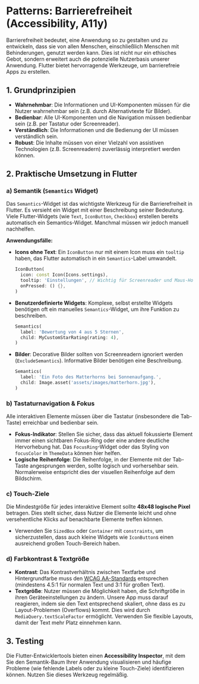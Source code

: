 # Patterns: Barrierefreiheit (Accessibility, A11y)

Barrierefreiheit bedeutet, eine Anwendung so zu gestalten und zu entwickeln, dass sie von allen Menschen, einschließlich Menschen mit Behinderungen, genutzt werden kann. Dies ist nicht nur ein ethisches Gebot, sondern erweitert auch die potenzielle Nutzerbasis unserer Anwendung. Flutter bietet hervorragende Werkzeuge, um barrierefreie Apps zu erstellen.

## 1. Grundprinzipien

*   **Wahrnehmbar**: Die Informationen und UI-Komponenten müssen für die Nutzer wahrnehmbar sein (z.B. durch Alternativtexte für Bilder).
*   **Bedienbar**: Alle UI-Komponenten und die Navigation müssen bedienbar sein (z.B. per Tastatur oder Screenreader).
*   **Verständlich**: Die Informationen und die Bedienung der UI müssen verständlich sein.
*   **Robust**: Die Inhalte müssen von einer Vielzahl von assistiven Technologien (z.B. Screenreadern) zuverlässig interpretiert werden können.

## 2. Praktische Umsetzung in Flutter

### a) Semantik (`Semantics` Widget)
Das `Semantics`-Widget ist das wichtigste Werkzeug für die Barrierefreiheit in Flutter. Es versieht ein Widget mit einer Beschreibung seiner Bedeutung. Viele Flutter-Widgets (wie `Text`, `IconButton`, `Checkbox`) erstellen bereits automatisch ein Semantics-Widget. Manchmal müssen wir jedoch manuell nachhelfen.

**Anwendungsfälle:**
*   **Icons ohne Text**: Ein `IconButton` nur mit einem Icon muss ein `tooltip` haben, das Flutter automatisch in ein `Semantics`-Label umwandelt.
    ```dart
    IconButton(
      icon: const Icon(Icons.settings),
      tooltip: 'Einstellungen', // Wichtig für Screenreader und Maus-Hover
      onPressed: () {},
    )
    ```
*   **Benutzerdefinierte Widgets**: Komplexe, selbst erstellte Widgets benötigen oft ein manuelles `Semantics`-Widget, um ihre Funktion zu beschreiben.
    ```dart
    Semantics(
      label: 'Bewertung von 4 aus 5 Sternen',
      child: MyCustomStarRating(rating: 4),
    )
    ```
*   **Bilder**: Decorative Bilder sollten von Screenreadern ignoriert werden (`ExcludeSemantics`). Informative Bilder benötigen eine Beschreibung.
    ```dart
    Semantics(
      label: 'Ein Foto des Matterhorns bei Sonnenaufgang.',
      child: Image.asset('assets/images/matterhorn.jpg'),
    )
    ```

### b) Tastaturnavigation & Fokus
Alle interaktiven Elemente müssen über die Tastatur (insbesondere die Tab-Taste) erreichbar und bedienbar sein.
*   **Fokus-Indikator**: Stellen Sie sicher, dass das aktuell fokussierte Element immer einen sichtbaren Fokus-Ring oder eine andere deutliche Hervorhebung hat. Das `FocusRing`-Widget oder das Styling von `focusColor` in `ThemeData` können hier helfen.
*   **Logische Reihenfolge**: Die Reihenfolge, in der Elemente mit der Tab-Taste angesprungen werden, sollte logisch und vorhersehbar sein. Normalerweise entspricht dies der visuellen Reihenfolge auf dem Bildschirm.

### c) Touch-Ziele
Die Mindestgröße für jedes interaktive Element sollte **48x48 logische Pixel** betragen. Dies stellt sicher, dass Nutzer die Elemente leicht und ohne versehentliche Klicks auf benachbarte Elemente treffen können.
*   Verwenden Sie `SizedBox` oder `Container` mit `constraints`, um sicherzustellen, dass auch kleine Widgets wie `IconButton`s einen ausreichend großen Touch-Bereich haben.

### d) Farbkontrast & Textgröße
*   **Kontrast**: Das Kontrastverhältnis zwischen Textfarbe und Hintergrundfarbe muss den [WCAG AA-Standards](https://webaim.org/resources/contrastchecker/) entsprechen (mindestens 4.5:1 für normalen Text und 3:1 für großen Text).
*   **Textgröße**: Nutzer müssen die Möglichkeit haben, die Schriftgröße in ihren Geräteeinstellungen zu ändern. Unsere App muss darauf reagieren, indem sie den Text entsprechend skaliert, ohne dass es zu Layout-Problemen (Overflows) kommt. Dies wird durch `MediaQuery.textScaleFactor` ermöglicht. Verwenden Sie flexible Layouts, damit der Text mehr Platz einnehmen kann.

## 3. Testing
Die Flutter-Entwicklertools bieten einen **Accessibility Inspector**, mit dem Sie den Semantik-Baum Ihrer Anwendung visualisieren und häufige Probleme (wie fehlende Labels oder zu kleine Touch-Ziele) identifizieren können. Nutzen Sie dieses Werkzeug regelmäßig. 